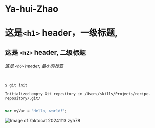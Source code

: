 # Ya-hui-Zhao
# 这是`<h1>` header，一级标题,
## 这是 `<h2>` header, 二级标题
###### 这是 `<h6>` header, 最小的标题
```

$ git init

Initialized empty Git repository in /Users/skills/Projects/recipe-repository/.git/

```
``` javascript

var myVar = "Hello, world!";

```
![Image of Yaktocat](https://octodex.github.com/images/yaktocat.png)
20241113
zyh78

